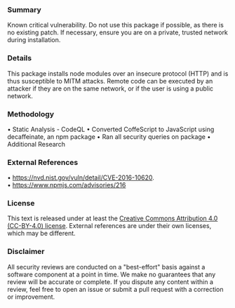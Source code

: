 <!--
publication-state: draft
access: public
author: Dilan Bhalla
domain: security
methodology-summary: static-analysis;web-search
opinion: insecure
package-urls:
- "pkg:npm/atom-node-module-installer@0.9.0"
review-date: 2021-02-12
scope: implementation/full
schema-version: 1.0
severity: critical
SPDX-License-Identifier: CC-BY-4.0
-->

### Summary

Known critical vulnerability. Do not use this package if possible, as there is no existing patch. If necessary, ensure you are on a private, trusted network during installation.

### Details

This package installs node modules over an insecure protocol (HTTP) and is thus susceptible to MITM attacks. Remote code can be executed by an attacker if they are on the same network, or if the user is using a public network.

### Methodology

• Static Analysis - CodeQL
    • Converted CoffeScript to JavaScript using decaffeinate, an npm package
    • Ran all security queries on package
• Additional Research

### External References

• https://nvd.nist.gov/vuln/detail/CVE-2016-10620.   
• https://www.npmjs.com/advisories/216

### License

This text is released under at least the
[Creative Commons Attribution 4.0 (CC-BY-4.0) license](https://creativecommons.org/licenses/by/4.0/legalcode.txt).
External references are under their own licenses, which may be different.

### Disclaimer

All security reviews are conducted on a "best-effort" basis against a software
component at a point in time. We make no guarantees that any review will be accurate
or complete. If you dispute any content within a review, feel free to open an issue
or submit a pull request with a correction or improvement.

